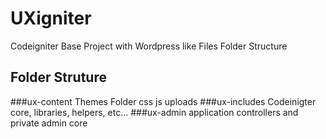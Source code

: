 # UXigniter
Codeigniter  Base Project with Wordpress like Files Folder Structure

## Folder Struture
###ux-content
Themes Folder css js uploads 
###ux-includes
Codeinigter core, libraries, helpers, etc...
###ux-admin
application controllers and  private admin core


